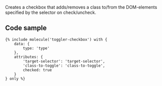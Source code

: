 Creates a checkbox that adds/removes a class to/from the DOM-elements specified by the selector on check/uncheck.

## Code sample

```
{% include molecule('toggler-checkbox') with {
    data: {
        type: 'type'
    },
    attributes: {
        'target-selector': 'target-selector',
        'class-to-toggle': 'class-to-toggle',
        checked: true
    }
} only %}
```
